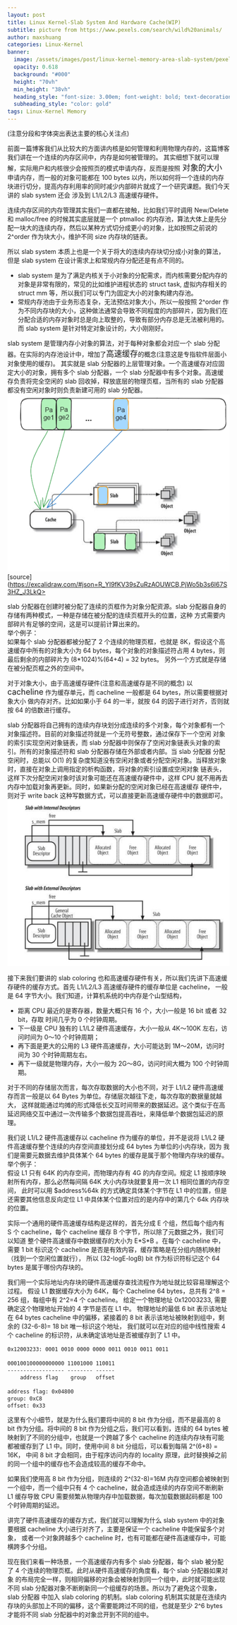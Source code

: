 ```yaml
---
layout: post
title: Linux Kernel-Slab System And Hardware Cache(WIP)
subtitle: picture from https://www.pexels.com/search/wild%20animals/ 
author: maxshuang
categories: Linux-Kernel
banner:
  image: /assets/images/post/linux-kernel-memory-area-slab-system/pexels-mike-b-97824.jpg 
  opacity: 0.618
  background: "#000"
  height: "70vh"
  min_height: "38vh"
  heading_style: "font-size: 3.00em; font-weight: bold; text-decoration: underline"
  subheading_style: "color: gold"
tags: Linux-Kernel Memory
---
```

(注意分段和字体突出表达主要的核心关注点)

前面一篇博客我们从比较大的方面讲内核是如何管理和利用物理内存的，这篇博客我们讲在一个连续的内存区间中，内存是如何被管理的。
其实细想下就可以理解，实际用户和内核很少会按照页的模式申请内存，反而是按照<font size=4> 对象的大小 </font> 申请内存，而一般的对象可能都在 100 bytes
以内，所以如何将一个连续的内存块进行切分，提高内存利用率的同时减少内部碎片就成了一个研究课题。我们今天讲的 slab system 还会
涉及到 L1/L2/L3 高速缓存硬件。

连续内存区间的内存管理其实我们一直都在接触，比如我们平时调用 New/Delete 和 malloc/free 的时候其实底层就是一个 ptmalloc
的内存池，算法大体上是先分配一块大的连续内存，然后以某种方式切分成更小的对象，比如按照之前说的 2^order 作为块大小，维护不同
size 内存块的链表。

所以 slab system 本质上也是一个关于将大的连续内存块切分成小对象的算法，但是 slab system 在设计需求上和常规内存分配还是有点不同的。 
* slab system 是为了满足内核关于小对象的分配需求，而内核需要分配内存的对象是非常有限的，常见的比如维护进程状态的 struct task,
虚拟内存相关的 struct mm 等，所以我们可以专门为固定大小的对象构建内存池。
* 常规内存池由于业务形态复杂，无法预估对象大小，所以一般按照 2^order 作为不同内存块的大小，这种做法通常会导致不同程度的内部碎片，因为我们在
分配合适的内存对象时总是向上取整的，导致有部分内存总是无法被利用的。而 slab system 是针对特定对象设计的，大小刚刚好。

slab system 是管理内存小对象的算法，对于每种对象都会对应一个 slab 分配器。在实际的内存池设计中，增加了<font size=4>高速缓存</font>的概念(注意这是专指软件层面小对象使用的缓存)。
其实就是 slab 分配器的上层管理对象。一个高速缓存对应固定大小的对象，拥有多个 slab 分配器，一个 slab 分配器中有多个对象。高速缓存负责将完全空闲的 slab 
回收掉，释放底层的物理页框，当所有的 slab 分配器都没有空闲对象时则负责新建可用的 slab 分配器。  
![logical address](/assets/images/post/linux-kernel-memory-area-slab-system/cache-and-slab.png)
[source](https://excalidraw.com/#json=R_YI9fKV39sZuRzAOUWCB,PjWo5b3s6I67S3HZ_J3LkQ>


slab 分配器在创建时被分配了连续的页框作为对象分配资源。slab 分配器自身的存储有两种模式，一种是存储在被分配的连续页框开头的位置，这种
方式需要内部碎片有足够的空间，这是可以提前计算出来的。  
举个例子：  
如果每个 slab 分配器都被分配了 2 个连续的物理页框，也就是 8K，假设这个高速缓存中所有的对象大小为 64 bytes，每个对象的对象描述符占用 4 bytes，则最后剩余的内部碎片为 (8\*1024)%(64+4) = 32 bytes。
另外一个方式就是存储在被分配页框之外的空间中。

对于对象大小，由于高速缓存硬件(注意和高速缓存是不同的概念) 以 <font size=4>cacheline</font> 作为缓存单元，而 cacheline 一般都是 64 bytes，所以需要根据对象大小
做内存对齐。比如如果小于 64 的一半，就按 64 的因子进行对齐，否则就按 64 的倍数进行缓存。

slab 分配器将自己拥有的连续内存块划分成连续的多个对象，每个对象都有一个对象描述符。目前的对象描述符就是一个无符号整数，通过保存下一个空闲
对象的索引实现空闲对象链表，而 slab 分配器中则保存了空闲对象链表头对象的索引。所有的对象描述符和 slab 分配器存储在外部或者内部。当 slab 分配器
分配空闲时，总能以 O(1) 的复杂度知道没有空闲对象或者分配空闲对象。当释放对象时，直接在对象上调用指定的析构函数，将对象的索引设置成空闲对象
链表头，这样下次分配空闲对象时该对象可能还在高速缓存硬件中，这样 CPU 就不用再去内存中加载对象再更新。同时，如果新分配的空闲对象已经在高速缓存
硬件中，则对于 write back 这种写数据方式，可以直接更新高速缓存硬件中的数据即可。  
![logical address](/assets/images/post/linux-kernel-memory-area-slab-system/slab-object-descriptor.png)

接下来我们要讲的 slab coloring 也和高速缓存硬件有关，所以我们先讲下高速缓存硬件的缓存方式。首先 L1/L2/L3 高速缓存硬件的缓存单位是 cacheline，
一般是 64 字节大小。我们知道，计算机系统的中内存是个山型结构，
* 距离 CPU 最近的是寄存器，数量大概只有 16 个，大小一般是 16 bit 或者 32 bit，存取
时间几乎为 0 个时钟周期。
* 下一级是 CPU 独有的 L1/L2 硬件高速缓存，大小一般从 4K～100K 左右，访问时间为 0～10 个时钟周期；
* 再下面是更大的公用的 L3 硬件高速缓存，大小可能达到 1M～20M，访问时间为 30 个时钟周期左右。
* 再下一级就是物理内存，大小一般为 2G～8G，访问时间大概为 100 个时钟周期。  

对于不同的存储层次而言，每次存取数据的大小也不同，对于 L1/L2 硬件高速缓存而言一般是以 64 Bytes 为单位。存储层次越往下走，每次存取的数据量就越大，
这样就能通过均摊的形式降低长交互时间带来的数据延迟。这个类似于在高延迟网络交互中通过一次传输多个数据包提高吞吐，来降低单个数据包延迟的原理。

我们说 L1/L2 硬件高速缓存以 cacheline 作为缓存的单位，并不是说将 L1/L2 硬件高速缓存整个连续的内存空间直接划分成 64 bytes 为单位的小内存块，因为
我们是需要元数据去维护具体某个 64 bytes 的缓存是属于那个物理内存块的缓存。  
举个例子：  
假设 L1 只有 64K 的内存空间，而物理内存有 4G 的内存空间。规定 L1 按顺序映射所有内存，那么必然每间隔 64K 大小内存块就要复用一次 L1 相同位置的内存空间，
此时可以用 $address%64k 的方式确定具体某个字节在 L1 中的位置，但是还需要其他信息反向定位 L1 中具体某个位置对应的是内存中的第几个 64k 内存块的位置。

实际一个通用的硬件高速缓存结构是这样的，首先分成 E 个组，然后每个组内有 S 个 cacheline，每个 cacheline 缓存 B 个字节，所以除了元数据之外，我们可以知道
整个硬件高速缓存中数据缓存的大小为 E\*S\*B 。在每个 cacheline 中，需要 1 bit 标识这个 cacheline 是否是有效内容，缓存策略是在分组内随机映射（找到一个空闲位置就行），
所以 (32-logE-logB) bit 作为标识符标记这个 64 bytes 是属于哪份内存块的。

我们用一个实际地址内存块的硬件高速缓存查找流程作为地址就比较容易理解这个过程。
假设 L1 数据缓存大小为 64K，每个 Cacheline 64 bytes，总共有 2^8 = 256 组，每组中有 2^2=4 个 cacheline。
给定一个物理地址 0x12003233, 需要确定这个物理地址开始的 4 字节是否在 L1 中。
物理地址的最低 6 bit 表示该地址在 64 bytes cacheline 中的偏移，紧接着的 8 bit 表示该地址被映射到组中，剩余的 (32-6-8)= 18 bit 唯一标识这个地址，
我们就可以在对应的组中线性搜索 4 个 cacheline 的标识符，从未确定该地址是否被缓存到了 L1 中。
```
0x12003233: 0001 0010 0000 0000 0011 0010 0011 0011

000100100000000000 11001000 110011
------------------ -------- ------
    address flag    group   offset

address flag: 0x04800
group: 0xC8
offset: 0x33
```

这里有个小细节，就是为什么我们要将中间的 8 bit 作为分组，而不是最高的 8 bit 作为分组。将中间的 8 bit 作为分组之后，我们可以看到，连续的 64 bytes
被映射到了不同的分组中，也就是一个跨越了多个 cacheline 的连续内存块有可能都被缓存到了 L1 中。同时，使用中间 8 bit 分组后，可以看到每隔 2^(6+8) = 16K，
中间 8 bit 才会相同，由于程序访问内存的 locality 原理，此时替换掉之前的同一个组中的缓存也不会造成较高的缓存不命中。

如果我们使用高 8 bit 作为分组，则连续的 2^(32-8)=16M 内存空间都会被映射到一个组中，而一个组中只有 4 个 cacheline，就会造成连续的内存空间不断刷新 L1
缓存导致 CPU 需要频繁从物理内存中加载数据，每次加载数据起码都是 100 个时钟周期的延迟。

讲完了硬件高速缓存的缓存方式，我们就可以理解为什么 slab system 中的对象要根据 cacheline 大小进行对齐了，主要是保证一个 cacheline 中能保留多个对象，
或者一个对象跨越多个 cacheline 时，也有可能都在硬件高速缓存中，可能横跨多个分组。

现在我们来看一种场景，一个高速缓存内有多个 slab 分配器，每个 slab 被分配了 4 个连续的物理页框。此时从硬件高速缓存的角度看，每个 slab 分配器如果对象
的布局完全一样，则相同偏移的对象会被映射到同一个组中，此时就可能出现不同 slab 分配器对象不断刷新同一个组缓存的场景。所以为了避免这个现象，slab 分配器
中加入 slab coloring 的机制。slab coloring 机制其实就是在连续内存块的头部加上不同的偏移，这个需要能跨过不同的组，也就是至少 2^6 bytes 才能将不同 slab
分配器中的对象岔开到不同的组中。




